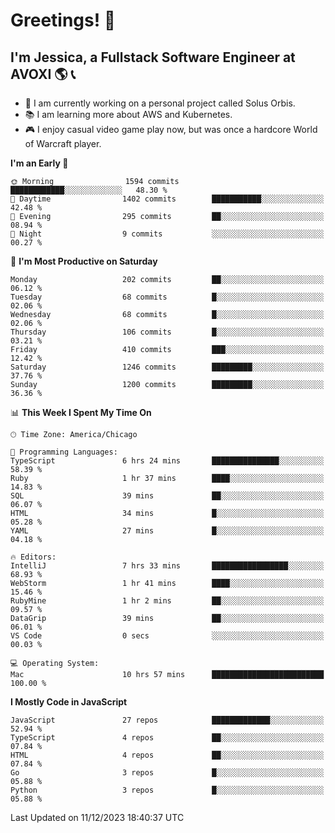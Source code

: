 # Greetings! 🧠

## I'm Jessica, a Fullstack Software Engineer at AVOXI 🌎 📞

- 🌟 I am currently working on a personal project called Solus Orbis.
- 📚 I am learning more about AWS and Kubernetes.
- 🎮 I enjoy casual video game play now, but was once a hardcore World of Warcraft player.

<!--START_SECTION:waka-->
**I'm an Early 🐤** 

```text
🌞 Morning                1594 commits        ████████████░░░░░░░░░░░░░   48.30 % 
🌆 Daytime                1402 commits        ███████████░░░░░░░░░░░░░░   42.48 % 
🌃 Evening                295 commits         ██░░░░░░░░░░░░░░░░░░░░░░░   08.94 % 
🌙 Night                  9 commits           ░░░░░░░░░░░░░░░░░░░░░░░░░   00.27 % 
```
📅 **I'm Most Productive on Saturday** 

```text
Monday                   202 commits         ██░░░░░░░░░░░░░░░░░░░░░░░   06.12 % 
Tuesday                  68 commits          █░░░░░░░░░░░░░░░░░░░░░░░░   02.06 % 
Wednesday                68 commits          █░░░░░░░░░░░░░░░░░░░░░░░░   02.06 % 
Thursday                 106 commits         █░░░░░░░░░░░░░░░░░░░░░░░░   03.21 % 
Friday                   410 commits         ███░░░░░░░░░░░░░░░░░░░░░░   12.42 % 
Saturday                 1246 commits        █████████░░░░░░░░░░░░░░░░   37.76 % 
Sunday                   1200 commits        █████████░░░░░░░░░░░░░░░░   36.36 % 
```


📊 **This Week I Spent My Time On** 

```text
🕑︎ Time Zone: America/Chicago

💬 Programming Languages: 
TypeScript               6 hrs 24 mins       ███████████████░░░░░░░░░░   58.39 % 
Ruby                     1 hr 37 mins        ████░░░░░░░░░░░░░░░░░░░░░   14.83 % 
SQL                      39 mins             ██░░░░░░░░░░░░░░░░░░░░░░░   06.07 % 
HTML                     34 mins             █░░░░░░░░░░░░░░░░░░░░░░░░   05.28 % 
YAML                     27 mins             █░░░░░░░░░░░░░░░░░░░░░░░░   04.18 % 

🔥 Editors: 
IntelliJ                 7 hrs 33 mins       █████████████████░░░░░░░░   68.93 % 
WebStorm                 1 hr 41 mins        ████░░░░░░░░░░░░░░░░░░░░░   15.46 % 
RubyMine                 1 hr 2 mins         ██░░░░░░░░░░░░░░░░░░░░░░░   09.57 % 
DataGrip                 39 mins             ██░░░░░░░░░░░░░░░░░░░░░░░   06.01 % 
VS Code                  0 secs              ░░░░░░░░░░░░░░░░░░░░░░░░░   00.03 % 

💻 Operating System: 
Mac                      10 hrs 57 mins      █████████████████████████   100.00 % 
```

**I Mostly Code in JavaScript** 

```text
JavaScript               27 repos            █████████████░░░░░░░░░░░░   52.94 % 
TypeScript               4 repos             ██░░░░░░░░░░░░░░░░░░░░░░░   07.84 % 
HTML                     4 repos             ██░░░░░░░░░░░░░░░░░░░░░░░   07.84 % 
Go                       3 repos             █░░░░░░░░░░░░░░░░░░░░░░░░   05.88 % 
Python                   3 repos             █░░░░░░░░░░░░░░░░░░░░░░░░   05.88 % 
```




 Last Updated on 11/12/2023 18:40:37 UTC
<!--END_SECTION:waka-->

<!--
**jessikuh/jessikuh** is a ✨ _special_ ✨ repository because its `README.md` (this file) appears on your GitHub profile.

Here are some ideas to get you started:

- 🔭 I’m currently working on ...
- 🌱 I’m currently learning ...
- 👯 I’m looking to collaborate on ...
- 🤔 I’m looking for help with ...
- 💬 Ask me about ...
- 📫 How to reach me: ...
- 😄 Pronouns: ...
- ⚡ Fun fact: ...
-->
